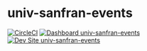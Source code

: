 # univ-sanfran-events

[![CircleCI](https://circleci.com/gh/rjbain/univ-sanfran-events.svg?style=shield)](https://circleci.com/gh/rjbain/univ-sanfran-events)
[![Dashboard univ-sanfran-events](https://img.shields.io/badge/dashboard-univ_sanfran_events-yellow.svg)](https://dashboard.pantheon.io/sites/d8c86372-c3fa-4cf6-b193-d825aac21a9f#dev/code)
[![Dev Site univ-sanfran-events](https://img.shields.io/badge/site-univ_sanfran_events-blue.svg)](http://dev-univ-sanfran-events.pantheonsite.io/)